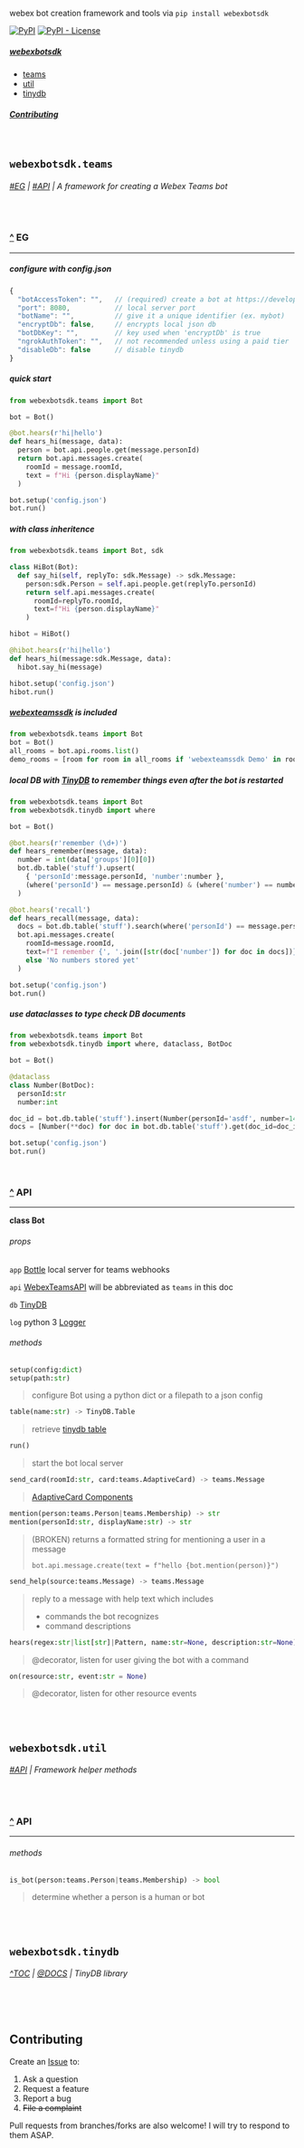 webex bot creation framework and tools via `pip install webexbotsdk`

[![PyPI](https://img.shields.io/pypi/v/webexbotsdk)](https://pypi.org/project/webexbotsdk/)
[![PyPI - License](https://img.shields.io/pypi/l/webexbotsdk)](https://github.com/xharriscisco/WebexPythonBotSDK/blob/main/LICENSE)

##### <a id='toc'></a> [webexbotsdk](https://pypi.org/project/webexteamssdk/)

- [teams](#teams)
- [util](#util)
- [tinydb](#tinydb)

##### [Contributing](#contributing)

<br/>

## <a id='teams'></a> `webexbotsdk.teams`

###### [#EG](#teams-eg) | [#API](#teams-api) | A framework for creating a Webex Teams bot

<br/>

### <a id='teams-eg'></a> [^](#toc) EG

---

##### configure with **config.json**

```js
{
  "botAccessToken": "",   // (required) create a bot at https://developer.webex.com/my-apps
  "port": 8080,           // local server port
  "botName": "",          // give it a unique identifier (ex. mybot)
  "encryptDb": false,     // encrypts local json db
  "botDbKey": "",         // key used when 'encryptDb' is true
  "ngrokAuthToken": "",   // not recommended unless using a paid tier
  "disableDb": false      // disable tinydb
}
```

##### quick start

```py
from webexbotsdk.teams import Bot

bot = Bot()

@bot.hears(r'hi|hello')
def hears_hi(message, data):
  person = bot.api.people.get(message.personId)
  return bot.api.messages.create(
    roomId = message.roomId,
    text = f"Hi {person.displayName}"
  )

bot.setup('config.json')
bot.run()
```

##### with class inheritence

```python
from webexbotsdk.teams import Bot, sdk

class HiBot(Bot):
  def say_hi(self, replyTo: sdk.Message) -> sdk.Message:
    person:sdk.Person = self.api.people.get(replyTo.personId)
    return self.api.messages.create(
      roomId=replyTo.roomId,
      text=f"Hi {person.displayName}"
    )

hibot = HiBot()

@hibot.hears(r'hi|hello')
def hears_hi(message:sdk.Message, data):
  hibot.say_hi(message)

hibot.setup('config.json')
hibot.run()
```

##### [webexteamssdk](https://webexteamssdk.readthedocs.io/en/latest/) is included

```python
from webexbotsdk.teams import Bot
bot = Bot()
all_rooms = bot.api.rooms.list()
demo_rooms = [room for room in all_rooms if 'webexteamssdk Demo' in room.title]
```

##### local DB with [TinyDB](https://tinydb.readthedocs.io/en/latest/index.html) to remember things even after the bot is restarted

```python
from webexbotsdk.teams import Bot
from webexbotsdk.tinydb import where

bot = Bot()

@bot.hears(r'remember (\d+)')
def hears_remember(message, data):
  number = int(data['groups'][0][0])
  bot.db.table('stuff').upsert(
    { 'personId':message.personId, 'number':number },
    (where('personId') == message.personId) & (where('number') == number)
  )

@bot.hears('recall')
def hears_recall(message, data):
  docs = bot.db.table('stuff').search(where('personId') == message.personId)
  bot.api.messages.create(
    roomId=message.roomId,
    text=f"I remember {', '.join([str(doc['number']) for doc in docs])}" if len(docs) > 0
    else 'No numbers stored yet'
  )

bot.setup('config.json')
bot.run()
```

##### use dataclasses to type check DB documents

```python
from webexbotsdk.teams import Bot
from webexbotsdk.tinydb import where, dataclass, BotDoc

bot = Bot()

@dataclass
class Number(BotDoc):
  personId:str
  number:int

doc_id = bot.db.table('stuff').insert(Number(personId='asdf', number=14).dict())
docs = [Number(**doc) for doc in bot.db.table('stuff').get(doc_id=doc_id)]

bot.setup('config.json')
bot.run()
```

<br/>

### <a id='teams-api'></a> [^](#toc) API

---

**class Bot**

###### props

`app` [Bottle](https://bottlepy.org/docs/dev/) local server for teams webhooks

`api` [WebexTeamsAPI](https://webexteamssdk.readthedocs.io/en/latest/) will be abbreviated as `teams` in this doc

`db` [TinyDB](https://tinydb.readthedocs.io/en/latest/index.html)

`log` python 3 [Logger](https://docs.python.org/3/library/logging.html)

###### methods

```python
setup(config:dict)
setup(path:str)
```

> configure Bot using a python dict or a filepath to a json config

```python
table(name:str) -> TinyDB.Table
```

> retrieve [tinydb table](https://tinydb.readthedocs.io/en/latest/usage.html#tables)

```python
run()
```

> start the bot local server

```python
send_card(roomId:str, card:teams.AdaptiveCard) -> teams.Message
```

> [AdaptiveCard Components](https://webexteamssdk.readthedocs.io/en/latest/user/api.html#cards-and-buttons)

```python
mention(person:teams.Person|teams.Membership) -> str
mention(personId:str, displayName:str) -> str
```

> (BROKEN) returns a formatted string for mentioning a user in a message
>
> `bot.api.message.create(text = f"hello {bot.mention(person)}")`

```python
send_help(source:teams.Message) -> teams.Message
```

> reply to a message with help text which includes
>
> - commands the bot recognizes
> - command descriptions

```python
hears(regex:str|list[str]|Pattern, name:str=None, description:str=None)
```

> @decorator, listen for user giving the bot with a command

```python
on(resource:str, event:str = None)
```

> @decorator, listen for other resource events

<br/>
<br/>

## <a id='util'></a> `webexbotsdk.util`

###### [#API](#util-api) | Framework helper methods

<br/>

### <a id='util-api'></a> [^](#toc) API

---

###### methods

```python
is_bot(person:teams.Person|teams.Membership) -> bool
```

> determine whether a person is a human or bot

<br/>
<br/>

## <a id='tinydb'></a> `webexbotsdk.tinydb`

###### [^TOC](#toc) | [@DOCS](https://tinydb.readthedocs.io/en/latest/) | TinyDB library

<br/>
<br/>

## <a id='contributing'></a> Contributing

Create an [Issue](https://github.com/xharriscisco/WebexPythonBotSDK/issues) to:

1. Ask a question
2. Request a feature
3. Report a bug
4. ~~File a complaint~~

Pull requests from branches/forks are also welcome! I will try to respond to them ASAP.

